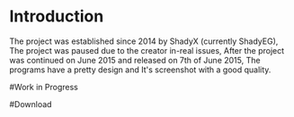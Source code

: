# Introduction
The project was established since 2014 by ShadyX (currently ShadyEG), The project was paused due to the creator in-real issues, After the project was continued on June 2015 and released on 7th of June 2015, The programs have a pretty design and It's screenshot with a good quality.

#Work in Progress


#Download
